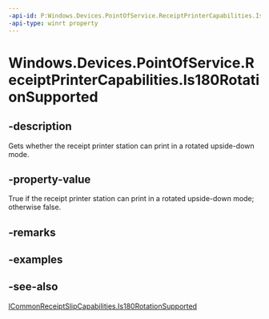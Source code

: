 ----api-id: P:Windows.Devices.PointOfService.ReceiptPrinterCapabilities.Is180RotationSupported
-api-type: winrt property
---<!-- Property syntaxpublic bool Is180RotationSupported { get; }--># Windows.Devices.PointOfService.ReceiptPrinterCapabilities.Is180RotationSupported## -descriptionGets whether the receipt printer station can print in a rotated upside-down mode.## -property-valueTrue if the receipt printer station can print in a rotated upside-down mode; otherwise false.## -remarks## -examples## -see-also[ICommonReceiptSlipCapabilities.Is180RotationSupported](icommonreceiptslipcapabilities_is180rotationsupported.md)